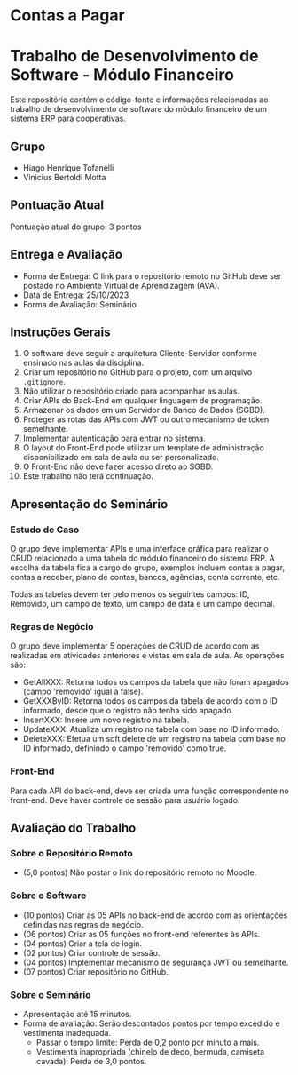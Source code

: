 # Contas a Pagar
# Trabalho de Desenvolvimento de Software - Módulo Financeiro

Este repositório contém o código-fonte e informações relacionadas ao trabalho de desenvolvimento de software do módulo financeiro de um sistema ERP para cooperativas.

## Grupo

- Hiago Henrique Tofanelli
- Vinicius Bertoldi Motta

## Pontuação Atual

Pontuação atual do grupo: 3 pontos

## Entrega e Avaliação

- Forma de Entrega: O link para o repositório remoto no GitHub deve ser postado no Ambiente Virtual de Aprendizagem (AVA).
- Data de Entrega: 25/10/2023
- Forma de Avaliação: Seminário

## Instruções Gerais

1. O software deve seguir a arquitetura Cliente-Servidor conforme ensinado nas aulas da disciplina.
2. Criar um repositório no GitHub para o projeto, com um arquivo `.gitignore`.
3. Não utilizar o repositório criado para acompanhar as aulas.
4. Criar APIs do Back-End em qualquer linguagem de programação.
5. Armazenar os dados em um Servidor de Banco de Dados (SGBD).
6. Proteger as rotas das APIs com JWT ou outro mecanismo de token semelhante.
7. Implementar autenticação para entrar no sistema.
8. O layout do Front-End pode utilizar um template de administração disponibilizado em sala de aula ou ser personalizado.
9. O Front-End não deve fazer acesso direto ao SGBD.
10. Este trabalho não terá continuação.

## Apresentação do Seminário

### Estudo de Caso

O grupo deve implementar APIs e uma interface gráfica para realizar o CRUD relacionado a uma tabela do módulo financeiro do sistema ERP. A escolha da tabela fica a cargo do grupo, exemplos incluem contas a pagar, contas a receber, plano de contas, bancos, agências, conta corrente, etc.

Todas as tabelas devem ter pelo menos os seguintes campos: ID, Removido, um campo de texto, um campo de data e um campo decimal.

### Regras de Negócio

O grupo deve implementar 5 operações de CRUD de acordo com as realizadas em atividades anteriores e vistas em sala de aula. As operações são:

- GetAllXXX: Retorna todos os campos da tabela que não foram apagados (campo 'removido' igual a false).
- GetXXXByID: Retorna todos os campos da tabela de acordo com o ID informado, desde que o registro não tenha sido apagado.
- InsertXXX: Insere um novo registro na tabela.
- UpdateXXX: Atualiza um registro na tabela com base no ID informado.
- DeleteXXX: Efetua um soft delete de um registro na tabela com base no ID informado, definindo o campo 'removido' como true.

### Front-End

Para cada API do back-end, deve ser criada uma função correspondente no front-end. Deve haver controle de sessão para usuário logado.

## Avaliação do Trabalho

### Sobre o Repositório Remoto

- (5,0 pontos) Não postar o link do repositório remoto no Moodle.

### Sobre o Software

- (10 pontos) Criar as 05 APIs no back-end de acordo com as orientações definidas nas regras de negócio.
- (06 pontos) Criar as 05 funções no front-end referentes às APIs.
- (04 pontos) Criar a tela de login.
- (02 pontos) Criar controle de sessão.
- (04 pontos) Implementar mecanismo de segurança JWT ou semelhante.
- (07 pontos) Criar repositório no GitHub.

### Sobre o Seminário

- Apresentação até 15 minutos.
- Forma de avaliação: Serão descontados pontos por tempo excedido e vestimenta inadequada.
  - Passar o tempo limite: Perda de 0,2 ponto por minuto a mais.
  - Vestimenta inapropriada (chinelo de dedo, bermuda, camiseta cavada): Perda de 3,0 pontos.

